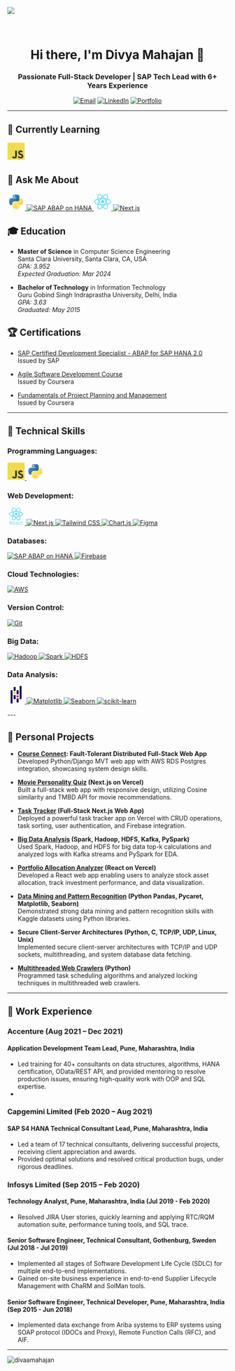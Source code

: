 ![](https://komarev.com/ghpvc/?username=divaamahajan)
</br>
</br>
</br>
<h1 align="center">Hi there, I'm Divya Mahajan 👋</h1>
<h3 align="center">Passionate Full-Stack Developer | SAP Tech Lead with 6+ Years Experience</h3>


<p align="center">
  <a href="mailto:dm.divya.mahajan@gmail.com"><img src="https://img.shields.io/badge/Email-dm.divya.mahajan%40gmail.com-3b5998?style=flat-square&logo=gmail" alt="Email"></a>
  <a href="https://www.linkedin.com/in/dm-divyamahajan" target="_blank"><img src="https://img.shields.io/badge/LinkedIn-dm--divyamahajan-3b5998?style=flat-square&logo=linkedin" alt="LinkedIn"></a>
  <a href="https://divyamahajan.netlify.app/" target="_blank"><img src="https://img.shields.io/badge/Website-divyamahajan-3b5998?style=flat-square&logo=google-chrome&logoColor=white)](https://divaamahajan.github.io/" alt="Portfolio"></a>
</p>


---

## 🌱 Currently Learning
<a href="https://developer.mozilla.org/en-US/docs/Web/JavaScript" target="_blank" rel="noreferrer">
  <img src="https://raw.githubusercontent.com/devicons/devicon/master/icons/javascript/javascript-original.svg" alt="JavaScript" title="JavaScript" height="40"/>
</a>
<!-- <a href="https://www.tensorflow.org/" target="_blank" rel="noreferrer"> -->
<!--   <img src="https://www.vectorlogo.zone/logos/tensorflow/tensorflow-icon.svg" alt="Machine Learning" title="Machine Learning" height="40"/> -->
<!-- </a> -->

## 💬 Ask Me About
<a href="https://www.python.org/" target="_blank" rel="noreferrer">
  <img src="https://raw.githubusercontent.com/devicons/devicon/master/icons/python/python-original.svg" alt="Python" title="Python" height="40"/>
</a>
<a href="https://www.sap.com/" target="_blank" rel="noreferrer">
  <img src="https://www.techgoondu.com/wp-content/uploads/2015/05/S4_HANA_ASUGNEWS1-600x143.jpg" alt="SAP ABAP on HANA" title="SAP ABAP on HANA" height="40"/>
</a>
<a href="https://reactjs.org/" target="_blank" rel="noreferrer">
  <img src="https://raw.githubusercontent.com/devicons/devicon/master/icons/react/react-original.svg" alt="React" title="React" height="40"/>
</a>
<a href="https://nextjs.org/" target="_blank" rel="noreferrer">
  <img src="https://cdn.worldvectorlogo.com/logos/nextjs-2.svg" alt="Next.js" title="Next.js" height="40"/>
</a>

## 🎓 Education
- **Master of Science** in Computer Science Engineering  
  Santa Clara University, Santa Clara, CA, USA  
  _GPA: 3.952_  
  _Expected Graduation: Mar 2024_

- **Bachelor of Technology** in Information Technology  
  Guru Gobind Singh Indraprastha University, Delhi, India  
  _GPA: 3.63_  
  _Graduated: May 2015_

## 🏆 Certifications
- [SAP Certified Development Specialist - ABAP for SAP HANA 2.0](https://www.credly.com/badges/1f2ddfaf-1c40-4b03-b521-f16db7ed15c3?source=linked_in_profile)  
  Issued by SAP

- [Agile Software Development Course](https://www.coursera.org/account/accomplishments/certificate/7SXGF3DALLU3)  
  Issued by Coursera

- [Fundamentals of Project Planning and Management](https://www.coursera.org/account/accomplishments/certificate/86QEJRY6QQZ8)  
  Issued by Coursera

---
## 🚀 Technical Skills

<h3 align="left">Programming Languages:</h3>
<p align="left">
  <a href="https://developer.mozilla.org/en-US/docs/Web/JavaScript" target="_blank" rel="noreferrer">
    <img src="https://raw.githubusercontent.com/devicons/devicon/master/icons/javascript/javascript-original.svg" alt="JavaScript" title="JavaScript" height="40"/>
  </a>
  <a href="https://www.python.org" target="_blank" rel="noreferrer">
    <img src="https://raw.githubusercontent.com/devicons/devicon/master/icons/python/python-original.svg" alt="Python" title="Python" height="40"/>
  </a>
</p>

<h3 align="left">Web Development:</h3>
<p align="left">
  <a href="https://reactjs.org/" target="_blank" rel="noreferrer">
    <img src="https://raw.githubusercontent.com/devicons/devicon/master/icons/react/react-original-wordmark.svg" alt="React" title="React" height="40"/>
  </a>
  <a href="https://nextjs.org/" target="_blank" rel="noreferrer">
    <img src="https://cdn.worldvectorlogo.com/logos/nextjs-2.svg" alt="Next.js" title="Next.js" height="40"/>
  </a>
  <a href="https://tailwindcss.com/" target="_blank" rel="noreferrer">
    <img src="https://www.vectorlogo.zone/logos/tailwindcss/tailwindcss-icon.svg" alt="Tailwind CSS" title="Tailwind CSS" height="40"/>
  </a>
  <a href="https://www.chartjs.org" target="_blank" rel="noreferrer">
    <img src="https://www.chartjs.org/media/logo-title.svg" alt="Chart.js" title="Chart.js" height="40"/>
  </a>
  <a href="https://www.figma.com/" target="_blank" rel="noreferrer">
    <img src="https://www.vectorlogo.zone/logos/figma/figma-icon.svg" alt="Figma" title="Figma" height="40"/>
  </a>
</p>

<h3 align="left">Databases:</h3>
<p align="left">
  <a href="https://www.sap.com/" target="_blank" rel="noreferrer">
    <img src="https://www.techgoondu.com/wp-content/uploads/2015/05/S4_HANA_ASUGNEWS1-600x143.jpg" alt="SAP ABAP on HANA" title="SAP ABAP on HANA" height="40"/>
  </a>
  <a href="https://firebase.google.com/" target="_blank" rel="noreferrer">
    <img src="https://www.vectorlogo.zone/logos/firebase/firebase-icon.svg" alt="Firebase" title="Firebase" height="40"/>
  </a>
</p>

<h3 align="left">Cloud Technologies:</h3>
<p align="left">
  <a href="https://aws.amazon.com" target="_blank" rel="noreferrer">
    <img src="https://upload.wikimedia.org/wikipedia/commons/9/93/Amazon_Web_Services_Logo.svg" alt="AWS" title="AWS" height="40"/>
  </a>
</p>

<h3 align="left">Version Control:</h3>
<p align="left">
  <a href="https://git-scm.com/" target="_blank" rel="noreferrer">
    <img src="https://www.vectorlogo.zone/logos/git-scm/git-scm-icon.svg" alt="Git" title="Git" height="40"/>
  </a>
</p>

<h3 align="left">Big Data:</h3>
<p align="left">
  <a href="https://hadoop.apache.org/" target="_blank" rel="noreferrer">
    <img src="https://www.vectorlogo.zone/logos/apache_hadoop/apache_hadoop-icon.svg" alt="Hadoop" title="Hadoop" height="40"/>
  </a>
  <a href="https://spark.apache.org/" target="_blank" rel="noreferrer">
    <img src="https://spark.apache.org/images/spark-logo-trademark.png" alt="Spark" title="Spark" height="40"/>
  </a>
  <a href="https://hadoop.apache.org/hdfs/" target="_blank" rel="noreferrer">
    <img src="https://hadoop.apache.org/images/hadoop-logo.jpg" alt="HDFS" title="HDFS" height="40"/>
  </a>
</p>

<h3 align="left">Data Analysis:</h3>
<p align="left">
  <a href="https://pandas.pydata.org/" target="_blank" rel="noreferrer">
    <img src="https://raw.githubusercontent.com/devicons/devicon/2ae2a900d2f041da66e950e4d48052658d850630/icons/pandas/pandas-original.svg" alt="Pandas" title="Pandas" height="40"/>
  </a>
  <a href="https://matplotlib.org/" target="_blank" rel="noreferrer">
    <img src="https://matplotlib.org/stable/_static/logo2_compressed.svg" alt="Matplotlib" title="Matplotlib" height="40"/>
  </a>
  <a href="https://seaborn.pydata.org/" target="_blank" rel="noreferrer">
    <img src="https://seaborn.pydata.org/_images/logo-mark-lightbg.svg" alt="Seaborn" title="Seaborn" height="40"/>
  </a>
  <a href="https://scikit-learn.org/" target="_blank" rel="noreferrer">
    <img src="https://upload.wikimedia.org/wikipedia/commons/0/05/Scikit_learn_logo_small.svg" alt="scikit-learn" title="scikit-learn" height="40"/>
  </a>
</p>
---


## 🔧 Personal Projects
- **[Course Connect](https://www.youtube.com/watch?v=_fyJaEMfhmY): Fault-Tolerant Distributed Full-Stack Web App**  
  Developed Python/Django MVT web app with AWS RDS Postgres integration, showcasing system design skills.

- **[Movie Personality Quiz](https://movie-personality-test.vercel.app/) (Next.js on Vercel)**  
  Built a full-stack web app with responsive design, utilizing Cosine similarity and TMBD API for movie recommendations.

- **[Task Tracker](https://taskify-task-organizer.vercel.app/) (Full-Stack Next.js Web App)**  
  Deployed a powerful task tracker app on Vercel with CRUD operations, task sorting, user authentication, and Firebase integration.

- **[Big Data Analysis](https://github.com/divaamahajan/logAnalysis-kafka-spark/blob/main/HW3_Report_Divya_Rushang.pdf) (Spark, Hadoop, HDFS, Kafka, PySpark)**  
  Used Spark, Hadoop, and HDFS for big data top-k calculations and analyzed logs with Kafka streams and PySpark for EDA.

- **[Portfolio Allocation Analyzer](https://stock-portfolio-calculator.vercel.app/) (React on Vercel)**  
  Developed a React web app enabling users to analyze stock asset allocation, track investment performance, and data visualization.

- **[Data Mining and Pattern Recognition](https://colab.research.google.com/github/divaamahajan/Hotel-Clustering-and-Search-Engine-for-Hotel-Listings-and-Reviews-Dataset/blob/main/Paris_Hotel_Classification.ipynb) (Python Pandas, Pycaret, Matplotlib, Seaborn)**  
  Demonstrated strong data mining and pattern recognition skills with Kaggle datasets using Python libraries.

- **Secure Client-Server Architectures (Python, C, TCP/IP, UDP, Linux, Unix)**  
  Implemented secure client-server architectures with TCP/IP and UDP sockets, multithreading, and system database data fetching.

- **[Multithreaded Web Crawlers](https://github.com/divaamahajan/Multi-Threaded-Web-Crawlers/blob/main/Trithread-Techniques%20To%20Implement%20Web%20Crawlers%20Using%20Multi-Threading.pdf) (Python)**  
  Programmed task scheduling algorithms and analyzed locking techniques in multithreaded web crawlers.

---

## 💼 Work Experience
### Accenture (Aug 2021 – Dec 2021)
#### Application Development Team Lead, Pune, Maharashtra, India
- Led training for 40+ consultants on data structures, algorithms, HANA certification, OData/REST API, and provided mentoring to resolve production issues, ensuring high-quality work with OOP and SQL expertise.
- 
### Capgemini Limited (Feb 2020 – Aug 2021)
#### SAP S4 HANA Technical Consultant Lead, Pune, Maharashtra, India
- Led a team of 17 technical consultants, delivering successful projects, receiving client appreciation and awards.
- Provided optimal solutions and resolved critical production bugs, under rigorous deadlines.

### Infosys Limited (Sep 2015 – Feb 2020)
#### Technology Analyst, Pune, Maharashtra, India (Jul 2019 - Feb 2020)
- Resolved JIRA User stories, quickly learning and applying RTC/RQM automation suite, performance tuning tools, and SQL trace.

#### Senior Software Engineer, Technical Consultant, Gothenburg, Sweden (Jul 2018 - Jul 2019)
- Implemented all stages of Software Development Life Cycle (SDLC) for multiple end-to-end implementations.
- Gained on-site business experience in end-to-end Supplier Lifecycle Management with ChaRM and SolMan tools.

#### Senior Software Engineer, Technical Developer, Pune, Maharashtra, India (Sep 2015 - Jun 2018)
- Implemented data exchange from Ariba systems to ERP systems using SOAP protocol (IDOCs and Proxy), Remote Function Calls (RFC), and AIF.

---

<p align="center">
  <img align="left" src="https://github-readme-stats.vercel.app/api/top-langs?username=divaamahajan&show_icons=true&locale=en&layout=compact" alt="divaamahajan" />
</p>

